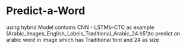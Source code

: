 # Predict-a-Word
using hybrid Model contains CNN - LSTMb-CTC as example  (Arabic_Images_English_Labels_Traditional_Arabic_24.h5')to predict an arabic word in image which has Traditional font and 24 as size

